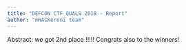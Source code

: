 ```yaml
---
title: "DEFCON CTF QUALS 2018 - Report"
author: "mHACKeroni team"
---
```


Abstract: we got 2nd place !!!!! Congrats also to the winners!